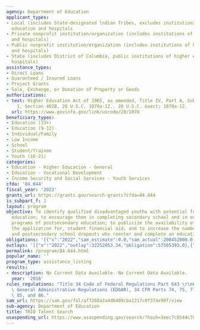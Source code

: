 ```yaml
---
agency: Department of Education
applicant_types:
- Local (includes State-designated lndian Tribes, excludes institutions of higher
  education and hospitals
- Private nonprofit institution/organization (includes institutions of higher education
  and hospitals)
- Public nonprofit institution/organization (includes institutions of higher education
  and hospitals)
- State (includes District of Columbia, public institutions of higher education and
  hospitals)
assistance_types:
- Direct Loans
- Guaranteed / Insured Loans
- Project Grants
- Sale, Exchange, or Donation of Property or Goods
authorizations:
- text: Higher Education Act of 1965, as amended, Title IV, Part A, Subpart 2, Chapter
    1, Section 402B, 20 U.S.C. 1070a-12.. 20 U.S.C. &sect; 1070a-12.
  url: https://www.govinfo.gov/link/uscode/20/1070
beneficiary_types:
- Education (13+)
- Education (9-12)
- Individual/Family
- Low Income
- School
- Student/Trainee
- Youth (16-21)
categories:
- Education - Higher Education - General
- Education - Vocational Development
- Income Security and Social Services - Youth Services
cfda: '84.044'
fiscal_year: '2022'
grants_url: https://grants.gov/search-grants?cfda=84.044
is_subpart_f: 1
layout: program
objective: To identify qualified disadvantaged youths with potential for postsecondary
  education; to encourage them in completing secondary school and in enrolling in
  programs of postsecondary education; to publicize the availability of, and facilitate
  the application for, student financial aid; and to increase the number of secondary
  and postsecondary school dropouts who reenter and complete an educational program.
obligations: '[{"x":"2022","sam_estimate":0.0,"sam_actual":208452000.0,"usa_spending_actual":204291851.0},{"x":"2023","sam_estimate":179052000.0,"sam_actual":0.0,"usa_spending_actual":156725239.24},{"x":"2024","sam_estimate":179052000.0,"sam_actual":0.0,"usa_spending_actual":187673043.92}]'
outlays: '[{"x":"2022","outlay":32252053.34,"obligation":57565393.0},{"x":"2023","outlay":3188186.36,"obligation":5152538.0},{"x":"2024","outlay":0.0,"obligation":0.0}]'
permalink: /program/84.044.html
popular_name: ''
program_type: assistance_listing
results:
- description: No Current Data Available. No Current Data Available.
  year: '2016'
rules_regulations: "Title 34 Code of Federal Regulations Part 643 \r\nEducation Department\
  \ General Administrative Regulations (EDGAR), 34 CFR Parts 74, 75, 77, 79, 82, 84,\
  \ 85, and 86."
sam_url: https://sam.gov/fal/af7260a3a4d6409cba1217c0f374e90f/view
sub-agency: Department of Education
title: TRIO Talent Search
usaspending_url: https://www.usaspending.gov/search/?hash=3eec7c8544c785809d0a24d3790071fc
---
```

